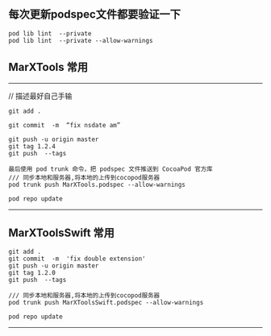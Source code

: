 ## 每次更新podspec文件都要验证一下

```
pod lib lint  --private    
pod lib lint  --private --allow-warnings   
```

## MarXTools 常用

---

// 描述最好自己手输

```
git add .    

git commit  -m  “fix nsdate am” 

git push -u origin master    
git tag 1.2.4 
git push  --tags    

最后使用 pod trunk 命令，把 podspec 文件推送到 CocoaPod 官方库 
/// 同步本地和服务器,将本地的上传到cocopod服务器     
pod trunk push MarXTools.podspec --allow-warnings   

pod repo update   
```

---

## MarXToolsSwift 常用

```
git add .    
git commit  -m  'fix double extension'    
git push -u origin master    
git tag 1.2.0   
git push  --tags    

/// 同步本地和服务器,将本地的上传到cocopod服务器     
pod trunk push MarXToolsSwift.podspec --allow-warnings   

pod repo update   
```

---
